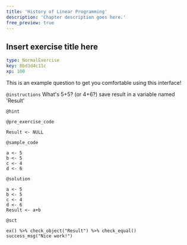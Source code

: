 ```yaml
---
title: 'History of Linear Programming'
description: 'Chapter description goes here.'
free_preview: true
---
```


## Insert exercise title here

```yaml
type: NormalExercise
key: 8bd3d4c11c
xp: 100
```

This is an example question to get you comfortable using this interface!

`@instructions`
What's 5+5?              (or 4+6?)	save result in a variable named 'Result'

`@hint`


`@pre_exercise_code`
```{r}
Result <- NULL
```

`@sample_code`
```{r}
a <- 5
b <- 5
c <- 4
d <- 6
```

`@solution`
```{r}
a <- 5
b <- 5
c <- 4
d <- 6
Result <- a+b

```

`@sct`
```{r}
ex() %>% check_object("Result") %>% check_equal()
success_msg("Nice work!")
```
